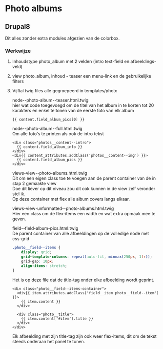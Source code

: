# Photo albums
## Drupal8
Dit alles zonder extra modules afgezien van de colorbox.

### Werkwijze
1. Inhoudstype photo_album met 2 velden (intro text-field en afbeeldings-veld)
2. view photo_album, inhoud - teaser een menu-link en de gebruikelijke filters
3. Vijftal twig files alle gegroepeerd in templates/photo  

   node--photo-album--teaser.html.twig   
   hier wat code toegevoegd om de titel van het album in te korten 
   tot 20 karakters en enkel te tonen van de eerste foto van elk album
   ```twig
   {{ content.field_album_pics[0] }}
   ```
   
   node--photo-album--full.html.twig  
   Om alle foto's te printen als ook de intro tekst  
   ```twig
   <div class="photos__content--intro">
     {{ content.field_album_info }}
   </div>   
   <div{{ content_attributes.addClass('photos__content--img') }}>
     {{ content.field_album_pics }}
   </div>
   ```
   views-view--photo-albums.html.twig  
   Dit om een eigen class toe te voegen aan de parent container van de in stap 2 gemaakte view  
   Doe dit liever op dit niveau zou dit ook kunnen in de view zelf veronder stel ik.  
   Op deze container met flex alle album covers langs elkaar.
   
   views-view-unformatted--photo-albums.html.twig  
   Hier een class om de flex-items een width en wat extra opmaak mee te geven.  
   
   field--field-album-pics.html.twig  
   De parent container van alle afbeeldingen op de volledige node met css-grid  
   ```css
   .photo__field--items {
       display: grid;
       grid-template-columns: repeat(auto-fit, minmax(250px, 1fr));
       grid-gap: 10px;
       align-items: stretch;
   }
   ```
   Het is op deze file dat de title-tag onder elke afbeelding wordt geprint.
   ```twig
   <div class="photo__field--items-container">
     <div{{ item.attributes.addClass('field__item photo__field--item') }}>
       {{ item.content }}
     </div>
   
     <div class="photo__title">
       {{ item.content['#item'].title }}
     </div>
   </div>
   ```
   
   Elk afbeelding met zijn title-tag zijn ook weer flex-items, dit om de tekst steeds onderaan het panel te tonen.
   
   
   
   
   